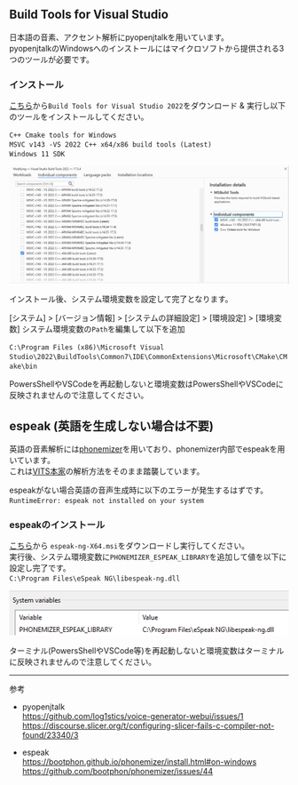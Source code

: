 ## Build Tools for Visual Studio
日本語の音素、アクセント解析にpyopenjtalkを用いています。  
pyopenjtalkのWindowsへのインストールにはマイクロソフトから提供される3つのツールが必要です。

### インストール
[こちら](https://visualstudio.microsoft.com/ja/downloads/#build-tools-for-visual-studio-2022)から`Build Tools for Visual Studio 2022`をダウンロード & 実行し以下のツールをインストールしてください。

`C++ Cmake tools for Windows`  
`MSVC v143 -VS 2022 C++ x64/x86 build tools (Latest)`  
`Windows 11 SDK`

![](../images/vs_tools.png)

インストール後、システム環境変数を設定して完了となります。

[システム] > [バージョン情報] > [システムの詳細設定] > [環境設定] > [環境変数]
システム環境変数の`Path`を編集して以下を追加

`C:\Program Files (x86)\Microsoft Visual Studio\2022\BuildTools\Common7\IDE\CommonExtensions\Microsoft\CMake\CMake\bin`

PowersShellやVSCodeを再起動しないと環境変数はPowersShellやVSCodeに反映されませんので注意してください。


## espeak (英語を生成しない場合は不要)


英語の音素解析には[phonemizer](https://github.com/bootphon/phonemizer)を用いており、phonemizer内部でespeakを用いています。  
これは[VITS本家](https://github.com/jaywalnut310/vits)の解析方法をそのまま踏襲しています。

espeakがない場合英語の音声生成時に以下のエラーが発生するはずです。  
`RuntimeError: espeak not installed on your system`

### espeakのインストール
[こちら](https://github.com/espeak-ng/espeak-ng/releases)から `espeak-ng-X64.msi`をダウンロードし実行してください。  
実行後、システム環境変数に`PHONEMIZER_ESPEAK_LIBRARY`を追加して値を以下に設定し完了です。  
`C:\Program Files\eSpeak NG\libespeak-ng.dll`

![](../images/espeak.png)

ターミナル(PowersShellやVSCode等)を再起動しないと環境変数はターミナルに反映されませんので注意してください。

---
参考
- pyopenjtalk  
https://github.com/log1stics/voice-generator-webui/issues/1  
https://discourse.slicer.org/t/configuring-slicer-fails-c-compiler-not-found/23340/3

- espeak  
https://bootphon.github.io/phonemizer/install.html#on-windows  
https://github.com/bootphon/phonemizer/issues/44